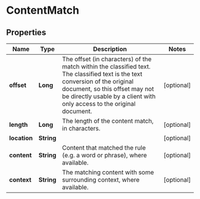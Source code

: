 
# ContentMatch

## Properties
Name | Type | Description | Notes
------------ | ------------- | ------------- | -------------
**offset** | **Long** | The offset (in characters) of the match within the classified text.  The classified text is the text conversion of the original document, so this offset may not be directly usable by a client with only access to the original document. |  [optional]
**length** | **Long** | The length of the content match, in characters. |  [optional]
**location** | **String** |  |  [optional]
**content** | **String** | Content that matched the rule (e.g. a word or phrase), where available. |  [optional]
**context** | **String** | The matching content with some surrounding context, where available. |  [optional]



